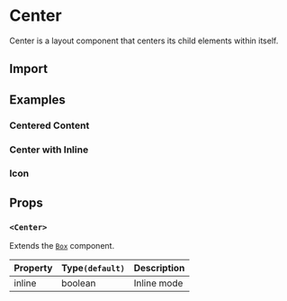 # Center

Center is a layout component that centers its child elements within itself.

## Import

<!--{include:<import-guide>}-->

## Examples

### Centered Content

<!--{include:`center.md`}-->

### Center with Inline

<!--{include:`inline.md`}-->

### Icon

<!--{include:`icon.md`}-->

## Props

### `<Center>`

Extends the [`Box`][boxprops] component.

| Property | Type`(default)` | Description |
| -------- | --------------- | ----------- |
| inline   | boolean         | Inline mode |

[boxprops]: /components/box/#props
